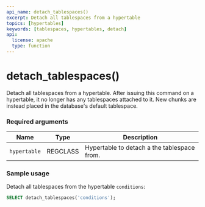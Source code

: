 ```yaml
---
api_name: detach_tablespaces()
excerpt: Detach all tablespaces from a hypertable
topics: [hypertables]
keywords: [tablespaces, hypertables, detach]
api:
  license: apache
  type: function
---
```


# detach_tablespaces()

Detach all tablespaces from a hypertable. After issuing this command
on a hypertable, it no longer has any tablespaces attached to
it. New chunks are instead placed in the database's default
tablespace.

### Required arguments

|Name|Type|Description|
|---|---|---|
| `hypertable` | REGCLASS | Hypertable to detach a the tablespace from.|

### Sample usage

Detach all tablespaces from the hypertable `conditions`:

```sql
SELECT detach_tablespaces('conditions');
```
